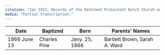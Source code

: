 ```yaml
---
citation: "Jan 1923, Records of the Reformed Protestant Dutch Church on Staten Island, New York City, transcribed and edited by Royden Woodward Vosburgh, v2, p76, [Staten Island, Richmond County, NY Genealogical Resources](http://www.nygenweb.net/richmond/church/RDCPortRichmond/index.html), FHL Film 514656 Item 5."
media: "Partial transcription."
---
```

| Date | Baptized | Born | Parents' Names |
| --- | --- | --- | --- | 
| 1866 June 13| Charles Pine | Jany. 25, 1866 | Bartlett Brown, Sarah A. Ward | 

